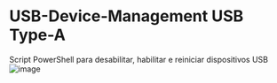 # USB-Device-Management USB Type-A
Script PowerShell para desabilitar, habilitar e reiniciar dispositivos USB
![image](https://github.com/user-attachments/assets/224507ad-c7fc-4e6c-9578-3d205a415b1b)

